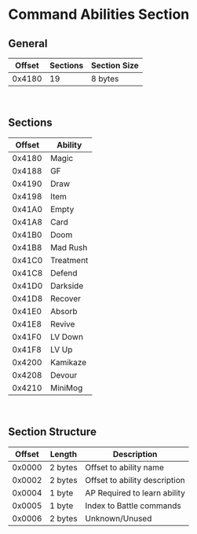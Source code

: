 # Command Abilities Section
## General
| Offset        | Sections | Section Size |
| ------------- | ---------| -------------|
| 0x4180        | 19       | 8 bytes      |
<br/>

## Sections
| Offset        | Ability       |
| ------------- | ------------- |
| 0x4180        | Magic         |
| 0x4188        | GF            |
| 0x4190        | Draw          |
| 0x4198        | Item          |
| 0x41A0        | Empty         |
| 0x41A8        | Card          |
| 0x41B0        | Doom          |
| 0x41B8        | Mad Rush      |
| 0x41C0        | Treatment     |
| 0x41C8        | Defend        |
| 0x41D0        | Darkside      |
| 0x41D8        | Recover       |
| 0x41E0        | Absorb        |
| 0x41E8        | Revive        |
| 0x41F0        | LV Down       |
| 0x41F8        | LV Up         |
| 0x4200        | Kamikaze      |
| 0x4208        | Devour        |
| 0x4210        | MiniMog       |
<br/>

## Section Structure
| Offset        | Length        | Description                         |
| ------------- | --------------| ----------------------------------- |
| 0x0000        | 2 bytes       | Offset to ability name              |
| 0x0002        | 2 bytes       | Offset to ability description       |
| 0x0004        | 1 byte        | AP Required to learn ability        |
| 0x0005        | 1 byte        | Index to Battle commands            |
| 0x0006        | 2 bytes       | Unknown/Unused                      |